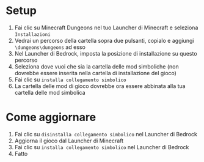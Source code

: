 ﻿# Setup
1. Fai clic su Minecraft Dungeons nel tuo Launcher di Minecraft e seleziona `Installazioni`
2. Vedrai un percorso della cartella sopra due pulsanti, copialo e aggiungi `\dungeons\dungeons` ad esso
3. Nel Launcher di Bedrock, imposta la posizione di installazione su questo percorso
4. Seleziona dove vuoi che sia la cartella delle mod simboliche (non dovrebbe essere inserita nella cartella di installazione del gioco)
5. Fai clic su `installa collegamento simbolico`
6. La cartella delle mod di gioco dovrebbe ora essere abbinata alla tua cartella delle mod simbolica

# Come aggiornare
1. Fai clic su `disinstalla collegamento simbolico` nel Launcher di Bedrock
2. Aggiorna il gioco dal Launcher di Minecraft
3. Fai clic su `installa collegamento simbolico` nel Launcher di Bedrock
4. Fatto